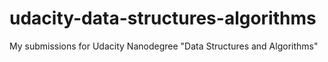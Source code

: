 # udacity-data-structures-algorithms
My submissions for Udacity Nanodegree "Data Structures and Algorithms"
